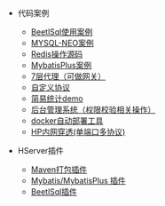 <!-- _navbar.md -->

* 代码案例

    * [BeetlSql使用案例](https://gitee.com/HServer/hserver-for-java-beetlsql)
    * [MYSQL-NEO案例](https://gitee.com/HServer/hserver-for-java-mysql)
    * [Redis操作源码](https://gitee.com/HServer/hserver-for-java-redis)
    * [MybatisPlus案例](https://gitee.com/HServer/hserver-system)
    * [7层代理（可做网关）](https://gitee.com/HServer/http-proxy)
    * [自定义协议](https://gitee.com/HServer/hsvevr-for-custom-protocol)
    * [简易统计demo](https://gitee.com/HServer/hserver-for-java-statistics)
    * [后台管理系统（权限校验相关操作）](https://gitee.com/HServer/hserver-system)
    * [docker自动部署工具](https://gitee.com/HServer/hserver-for-docker)
    * [HP内网穿透(单端口多协议)](https://gitee.com/HServer/hp)


* HServer插件
    * [Maven打包插件](https://gitee.com/HServer/hserver-maven-plugin)
    * [Mybatis/MybatisPlus 插件](https://gitee.com/HServer/hserver-plugin-mybatis)
    * [BeetlSql插件](https://gitee.com/HServer/hserver-plugs-beetlsql)

